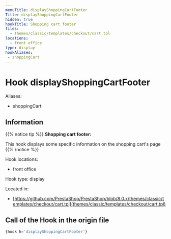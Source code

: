 ```yaml
---
menuTitle: displayShoppingCartFooter
Title: displayShoppingCartFooter
hidden: true
hookTitle: Shopping cart footer
files:
  - themes/classic/templates/checkout/cart.tpl
locations:
  - front office
type: display
hookAliases:
 - shoppingCart
---
```


# Hook displayShoppingCartFooter

Aliases: 
 - shoppingCart



## Information

{{% notice tip %}}
**Shopping cart footer:** 

This hook displays some specific information on the shopping cart's page
{{% /notice %}}

Hook locations: 
  - front office

Hook type: display

Located in: 
  - [https://github.com/PrestaShop/PrestaShop/blob/8.0.x/themes/classic/templates/checkout/cart.tpl](themes/classic/templates/checkout/cart.tpl)

## Call of the Hook in the origin file

```php
{hook h='displayShoppingCartFooter'}
```